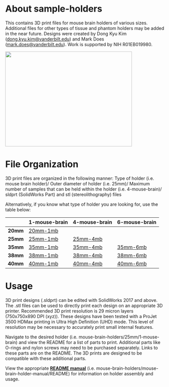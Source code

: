 # About sample-holders
This contains 3D print files for mouse brain holders of various sizes. Additional files for other types of tissue and phantom holders may be added in the near future. Designs were created by Dong Kyu Kim (dong.kyu.kim@vanderbilt.edu) and Mark Does (mark.does@vanderbilt.edu). Work is supported by NIH R01EB019980.

<img src="https://github.com/remmi-toolbox/sample-holders/blob/master/mouse-brain-holders/mouse-brain-holder-manual-v3.0/holder-details.png" width="400" height="300">

# File Organization

3D print files are organized in the following manner: Type of holder (i.e. mouse brain holder)/ Outer diameter of holder (i.e. 25mm)/ Maximum number of samples that can be held within the holder (i.e. 4-mouse-brain)/ sldprt (SolidWorks Part) and stl (stereolithography) files

Alternatively, if you know what type of holder you are looking for, use the table below:

|      |1-mouse-brain   |4-mouse-brain   |6-mouse-brain   |
|:---|---|---|---|
|**20mm**   |[20mm-1mb](/../../tree/master/mouse-brain-holders/20mm/1-mouse-brain)      |               |               |
|**25mm**   |[25mm-1mb](/../../tree/master/mouse-brain-holders/25mm/1-mouse-brain)        |[25mm-4mb](/../../tree/master/mouse-brain-holders/25mm/4-mouse-brain)        |               |
|**35mm**   |[35mm-1mb](/../../tree/master/mouse-brain-holders/35mm/1-mouse-brain)        |[35mm-4mb](/../../tree/master/mouse-brain-holders/35mm/4-mouse-brain)        |[35mm-6mb](/../../tree/master/mouse-brain-holders/35mm/6-mouse-brain)        |
|**38mm**   |[38mm-1mb](/../../tree/master/mouse-brain-holders/38mm/1-mouse-brain)        |[38mm-4mb](/../../tree/master/mouse-brain-holders/38mm/4-mouse-brain)        |[38mm-6mb](/../../tree/master/mouse-brain-holders/38mm/6-mouse-brain)        |
|**40mm**   |[40mm-1mb](/../../tree/master/mouse-brain-holders/40mm/1-mouse-brain)        |[40mm-4mb](/../../tree/master/mouse-brain-holders/40mm/4-mouse-brain)        |[40mm-6mb](/../../tree/master/mouse-brain-holders/40mm/6-mouse-brain)        |

# Usage

3D print designs (.sldprt) can be edited with SolidWorks 2017 and above. The .stl files can be used to directly print each design on an appropriate 3D printer. Recommended 3D print resolution is 29 micron layers (750x750x890 DPI (xyz)). These designs have been tested with a ProJet 3500 HDMax printing in Ultra High Definition (UHD) mode. This level of resolution may be necessary to accurately print small internal features.

Navigate to the desired holder (i.e. mouse-brain-holders/25mm/1-mouse-brain) and view the README for a list of parts to print. Additional parts like O-rings and nylon screws may need to be purchased separately. Links to these parts are on the README. The 3D prints are designed to be compatible with these additional parts.

View the appropriate [**README manual**](/../../tree/master/mouse-brain-holders/mouse-brain-holder-manual-v3.0) (i.e. mouse-brain-holders/mouse-brain-holder-manual/README) for information on holder assembly and usage.

